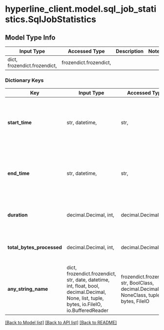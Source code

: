 # hyperline_client.model.sql_job_statistics.SqlJobStatistics

## Model Type Info
Input Type | Accessed Type | Description | Notes
------------ | ------------- | ------------- | -------------
dict, frozendict.frozendict,  | frozendict.frozendict,  |  | 

### Dictionary Keys
Key | Input Type | Accessed Type | Description | Notes
------------ | ------------- | ------------- | ------------- | -------------
**start_time** | str, datetime,  | str,  |  | [optional] value must conform to RFC-3339 date-time
**end_time** | str, datetime,  | str,  |  | [optional] value must conform to RFC-3339 date-time
**duration** | decimal.Decimal, int,  | decimal.Decimal,  |  | [optional] value must be a 64 bit integer
**total_bytes_processed** | decimal.Decimal, int,  | decimal.Decimal,  |  | [optional] value must be a 64 bit integer
**any_string_name** | dict, frozendict.frozendict, str, date, datetime, int, float, bool, decimal.Decimal, None, list, tuple, bytes, io.FileIO, io.BufferedReader | frozendict.frozendict, str, BoolClass, decimal.Decimal, NoneClass, tuple, bytes, FileIO | any string name can be used but the value must be the correct type | [optional]

[[Back to Model list]](../../README.md#documentation-for-models) [[Back to API list]](../../README.md#documentation-for-api-endpoints) [[Back to README]](../../README.md)

